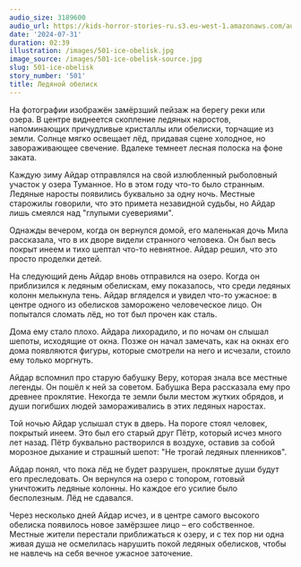 ```yaml
---
audio_size: 3189600
audio_url: https://kids-horror-stories-ru.s3.eu-west-1.amazonaws.com/audio/501-ice-obelisk.mp3
date: '2024-07-31'
duration: 02:39
illustration: /images/501-ice-obelisk.jpg
image_source: /images/501-ice-obelisk-source.jpg
slug: 501-ice-obelisk
story_number: '501'
title: Ледяной обелиск
---
```


На фотографии изображён замёрзший пейзаж на берегу реки или озера. В центре виднеется скопление ледяных наростов, напоминающих причудливые кристаллы или обелиски, торчащие из земли. Солнце мягко освещает лёд, придавая сцене холодное, но завораживающее свечение. Вдалеке темнеет лесная полоска на фоне заката.

Каждую зиму Айдар отправлялся на свой излюбленный рыболовный участок у озера Туманное. Но в этом году что-то было странным. Ледяные наросты появились буквально за одну ночь. Местные старожилы говорили, что это примета незавидной судьбы, но Айдар лишь смеялся над "глупыми суевериями".

Однажды вечером, когда он вернулся домой, его маленькая дочь Мила рассказала, что в их дворе видели странного человека. Он был весь покрыт инеем и тихо шептал что-то невнятное. Айдар решил, что это просто проделки детей.

На следующий день Айдар вновь отправился на озеро. Когда он приблизился к ледяным обелискам, ему показалось, что среди ледяных колонн мелькнула тень. Айдар вгляделся и увидел что-то ужасное: в центре одного из обелисков заморожено человеческое лицо. Он попытался сломать лёд, но тот был прочен как сталь.

Дома ему стало плохо. Айдара лихорадило, и по ночам он слышал шепоты, исходящие от окна. Позже он начал замечать, как на окнах его дома появляются фигуры, которые смотрели на него и исчезали, стоило ему только моргнуть.

Айдар вспомнил про старую бабушку Веру, которая знала все местные легенды. Он пошёл к ней за советом. Бабушка Вера рассказала ему про древнее проклятие. Некогда те земли были местом жутких обрядов, и души погибших людей замораживались в этих ледяных наростах.

Той ночью Айдар услышал стук в дверь. На пороге стоял человек, покрытый инеем. Это был его старый друг Пётр, который исчез много лет назад. Пётр буквально растворился в воздухе, оставив за собой морозное дыхание и страшный шепот: "Не трогай ледяных пленников".

Айдар понял, что пока лёд не будет разрушен, проклятые души будут его преследовать. Он вернулся на озеро с топором, готовый уничтожить ледяные колонны. Но каждое его усилие было бесполезным. Лёд не сдавался.

Через несколько дней Айдар исчез, и в центре самого высокого обелиска появилось новое замёрзшее лицо – его собственное. Местные жители перестали приближаться к озеру, и с тех пор ни одна живая душа не осмелилась нарушить покой ледяных обелисков, чтобы не навлечь на себя вечное ужасное заточение.